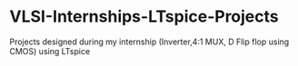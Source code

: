 # VLSI-Internships-LTspice-Projects
Projects designed during my internship (Inverter,4:1 MUX, D Flip flop using CMOS) using LTspice
